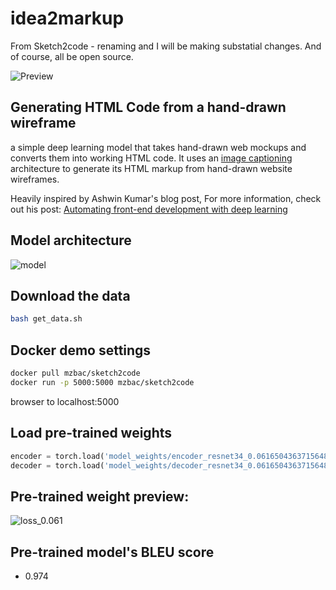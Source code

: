 # idea2markup 

From Sketch2code - renaming and I will be making substatial changes. And of course, all be open source. 

![Preview](https://github.com/ashnkumar/sketch-code/blob/master/header_image.png)

## Generating HTML Code from a hand-drawn wireframe
a simple deep learning model that takes hand-drawn web mockups and converts them into working HTML code. It uses an [image captioning](https://towardsdatascience.com/image-captioning-in-deep-learning-9cd23fb4d8d2) architecture to generate its HTML markup from hand-drawn website wireframes.

Heavily inspired by Ashwin Kumar's blog post, For more information, check out his post: [Automating front-end development with deep learning](https://blog.insightdatascience.com/automated-front-end-development-using-deep-learning-3169dd086e82)

## Model architecture
![model](https://raw.githubusercontent.com/mzbac/sketch2code/master/model_architecture.png)
## Download the data
```bash
bash get_data.sh
```
## Docker demo settings
```bash 
docker pull mzbac/sketch2code
docker run -p 5000:5000 mzbac/sketch2code
```
browser to localhost:5000

## Load pre-trained weights
```python
encoder = torch.load('model_weights/encoder_resnet34_0.061650436371564865.pt')
decoder = torch.load('model_weights/decoder_resnet34_0.061650436371564865.pt')
```
## Pre-trained weight preview:

![loss_0.061](https://raw.githubusercontent.com/mzbac/sketch2code/master/image_sketch2code_loss_0.061.png)

## Pre-trained model's BLEU score 
- 0.974
